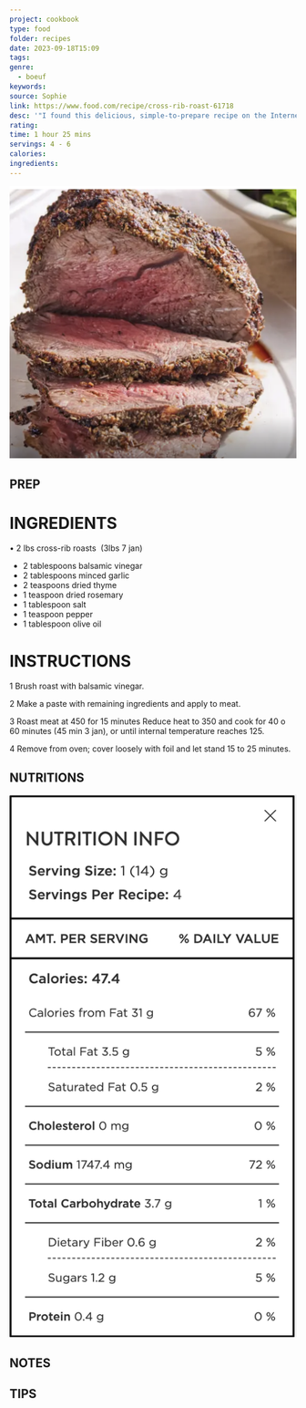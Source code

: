 ```yaml
---
project: cookbook
type: food
folder: recipes
date: 2023-09-18T15:09
tags: 
genre:
  - boeuf
keywords: 
source: Sophie
link: https://www.food.com/recipe/cross-rib-roast-61718
desc: '"I found this delicious, simple-to-prepare recipe on the Internet. The source as "The Complete Meat Cookbook" by Bruce Aidells."'
rating: 
time: 1 hour 25 mins
servings: 4 - 6
calories: 
ingredients:
---
```


![IMAGE](image_64.png)


## PREP


# INGREDIENTS

• 2 lbs cross-rib roasts  (3lbs 7 jan)

- 2 tablespoons balsamic vinegar 
- 2 tablespoons minced garlic
- 2 teaspoons dried thyme 
- 1 teaspoon dried rosemary 
- 1 tablespoon salt 
- 1 teaspoon pepper 
- 1 tablespoon olive oil

# INSTRUCTIONS

1 Brush roast with balsamic vinegar.

2 Make a paste with remaining ingredients and apply to meat.

3 Roast meat at 450 for 15 minutes Reduce heat to 350 and cook for 40 o 60 minutes (45 min 3 jan), or until internal temperature reaches 125.

4 Remove from oven; cover loosely with foil and let stand 15 to 25 minutes.



## NUTRITIONS

![IMAGE](image_65.png)


## NOTES



## TIPS



